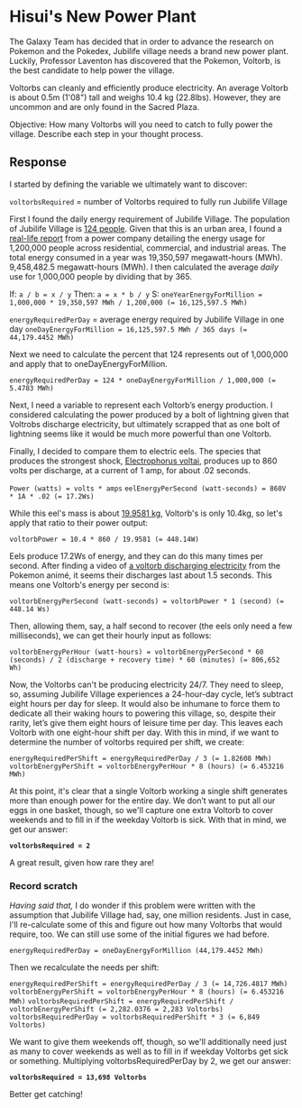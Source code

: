 # Hisui's New Power Plant

The Galaxy Team has decided that in order to advance the research on Pokemon and the Pokedex, Jubilife village needs a brand new power plant. Luckily, Professor Laventon has discovered that the Pokemon, Voltorb, is the best candidate to help power the village.

Voltorbs can cleanly and efficiently produce electricity. An average Voltorb is about 0.5m (1'08") tall and weighs 10.4 kg (22.8lbs). However, they are uncommon and are only found in the Sacred Plaza.

Objective: How many Voltorbs will you need to catch to fully power the village. Describe each step in your thought process.

## Response

I started by defining the variable we ultimately want to discover:

`voltorbsRequired` = number of Voltorbs required to fully run Jubilife Village

First I found the daily energy requirement of Jubilife Village. The population of Jubilife Village is [124 people](https://aminoapps.com/c/pokemon/page/blog/capital-city-of-pokemon-regions/Jzhd_ul5a3W4YG5KrKP81PP02oPRVd#:~:text=The%20Capital%20City%20of%20Sinnoh,in%20Sinnoh%20behind%20Hearthome%20City.). Given that this is an urban area, I found a [real-life report](https://www.psoklahoma.com/lib/docs/company/about/PSOFactSheet2022v1.pdf) from a power company detailing the energy usage for 1,200,000 people across residential, commercial, and industrial areas. The total energy consumed in a year was 19,350,597 megawatt-hours (MWh). 9,458,482.5 megawatt-hours (MWh). I then calculated the average _daily_ use for 1,000,000 people by dividing that by 365.

If: `a / b = x / y`
Then: `a = x * b / y`
S: `oneYearEnergyForMillion = 1,000,000 * 19,350,597 MWh / 1,200,000 (= 16,125,597.5 MWh)`

`energyRequiredPerDay` = average energy required by Jubilife Village in one day
`oneDayEnergyForMillion = 16,125,597.5 MWh / 365 days (= 44,179.4452 MWh)`

Next we need to calculate the percent that 124 represents out of 1,000,000 and apply that to oneDayEnergyForMillion.

`energyRequiredPerDay = 124 * oneDayEnergyForMillion / 1,000,000 (= 5.4783 MWh)`

Next, I need a variable to represent each Voltorb’s energy production. I considered calculating the power produced by a bolt of lightning given that Voltrobs discharge electricity, but ultimately scrapped that as one bolt of lightning seems like it would be much more powerful than one Voltorb.

Finally, I decided to compare them to electric eels. The species that produces the strongest shock, [Electrophorus voltai](https://www.independent.co.uk/news/science/electric-eel-species-found-amazon-most-powerful-ever-voltage-kill-a9100581.html), produces up to 860 volts per discharge, at a current of 1 amp, for about .02 seconds.

`Power (watts) = volts * amps`
`eelEnergyPerSecond (watt-seconds) = 860V * 1A * .02 (= 17.2Ws)`

While this eel's mass is about [19.9581 kg](https://www.nytimes.com/2019/09/10/science/new-electric-eel-shock.html), Voltorb's is only 10.4kg, so let's apply that ratio to their power output:

`voltorbPower = 10.4 * 860 / 19.9581 (= 448.14W)`

Eels produce 17.2Ws of energy, and they can do this many times per second. After finding a video of [a voltorb discharging electricity](https://www.youtube.com/watch?v=WxDRRW5C9NE) from the Pokemon animé, it seems their discharges last about 1.5 seconds. This means one Voltorb's energy per second is:

`voltorbEnergyPerSecond (watt-seconds) = voltorbPower * 1 (second) (= 448.14 Ws)`

Then, allowing them, say, a half second to recover (the eels only need a few milliseconds), we can get their hourly input as follows:

`voltorbEnergyPerHour (watt-hours) = voltorbEnergyPerSecond * 60 (seconds) / 2 (discharge + recovery time) * 60 (minutes) (= 806,652 Wh)`

Now, the Voltorbs can't be producing electricity 24/7. They need to sleep, so, assuming Jubilife Village experiences a 24-hour-day cycle, let’s subtract eight hours per day for sleep. It would also be inhumane to force them to dedicate all their waking hours to powering this village, so, despite their rarity, let’s give them eight hours of leisure time per day. This leaves each Voltorb with one eight-hour shift per day. With this in mind, if we want to determine the number of voltorbs required per shift, we create:

`energyRequiredPerShift = energyRequiredPerDay / 3 (= 1.82608 MWh)`
`voltorbEnergyPerShift = voltorbEnergyPerHour * 8 (hours) (= 6.453216 MWh)`

At this point, it's clear that a single Voltorb working a single shift generates more than enough power for the entire day. We don’t want to put all our eggs in one basket, though, so we'll capture one extra Voltorb to cover weekends and to fill in if the weekday Voltorb is sick. With that in mind, we get our answer:

**`voltorbsRequired = 2`**

A great result, given how rare they are!

### Record scratch

_Having said that,_ I do wonder if this problem were written with the assumption that Jubilife Village had, say, one million residents. Just in case, I'll re-calculate some of this and figure out how many Voltorbs that would require, too. We can still use some of the initial figures we had before.

`energyRequiredPerDay = oneDayEnergyForMillion (44,179.4452 MWh)`

Then we recalculate the needs per shift:

`energyRequiredPerShift = energyRequiredPerDay / 3 (= 14,726.4817 MWh)`
`voltorbEnergyPerShift = voltorbEnergyPerHour * 8 (hours) (= 6.453216 MWh)`
`voltorbsRequiredPerShift = energyRequiredPerShift / voltorbEnergyPerShift (= 2,282.0376 = 2,283 Voltorbs)`
`voltorbsRequiredPerDay = voltorbsRequiredPerShift * 3 (= 6,849 Voltorbs)`

We want to give them weekends off, though, so we'll additionally need just as many to cover weekends as well as to fill in if weekday Voltorbs get sick or something. Multiplying voltorbsRequiredPerDay by 2, we get our answer:

**`voltorbsRequired = 13,698 Voltorbs`**

Better get catching!
